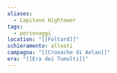 ```yaml
---
aliases:
  - Capitano Hightower
tags:
  - personaggi
location: "[[Foltard]]"
schieramento: alleati
campagna: "[[Cronache di Aelan]]"
era: "[[Era dei Tumulti]]"
---
```

